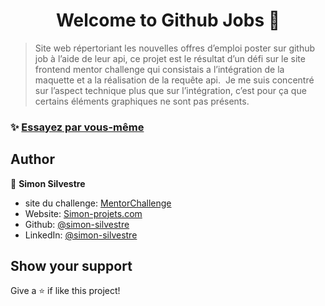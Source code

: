 <h1 align="center">Welcome to Github Jobs 👋</h1>

> Site web répertoriant les nouvelles offres d’emploi poster sur github job à l’aide de leur api, ce projet est le résultat d’un défi sur le site frontend mentor challenge qui consistais a l’intégration de la maquette et a la réalisation de la requête api.  Je me suis concentré sur l’aspect technique plus que sur l’intégration, c’est pour ça que certains éléments graphiques ne sont pas présents.

### ✨ [Essayez par vous-même](https://github-jobs.simon-projets.com)

## Author

👤 **Simon Silvestre**

* site du challenge: [MentorChallenge](https://www.frontendmentor.io/challenges/github-jobs-api-93L-NL6rP)
* Website: [Simon-projets.com](https://simon-projets.com)
* Github: [@simon-silvestre](https://github.com/simon-silvestre)
* LinkedIn: [@simon-silvestre](https://linkedin.com/in/simon-silvestre)

## Show your support

Give a ⭐️ if like this project!

